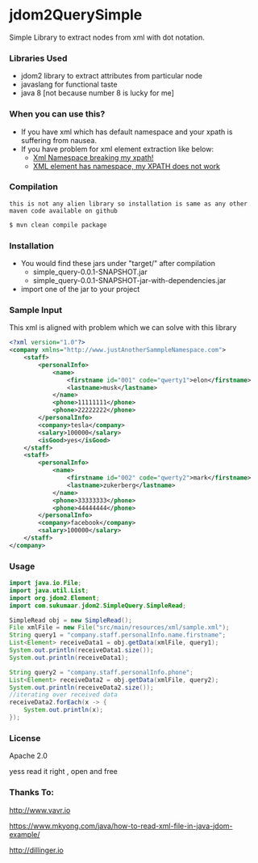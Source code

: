 # jdom2QuerySimple

Simple Library to extract nodes from xml with dot notation.

### Libraries Used
- jdom2 library to extract attributes from particular node
- javaslang for functional taste
- java 8 [not because number 8 is lucky for me]

### When you can use this?
- If you have xml which has default namespace and your xpath is suffering from nausea.
- If you have problem for xml element extraction like below:
    * [Xml Namespace breaking my xpath!]
    * [XML element has namespace, my XPATH does not work] 

### Compilation
`this is not any alien library so installation is same as any other maven code available on github`
```sh
$ mvn clean compile package
```
### Installation
- You would find these jars under "target/" after compilation 
    - simple_query-0.0.1-SNAPSHOT.jar           
    - simple_query-0.0.1-SNAPSHOT-jar-with-dependencies.jar
- import one of the jar to your project 

### Sample Input
This xml is aligned with problem which we can solve with this library
```xml
<?xml version="1.0"?>
<company xmlns="http://www.justAnotherSammpleNamespace.com">
	<staff>
		<personalInfo>
			<name>
				<firstname id="001" code="qwerty1">elon</firstname>
				<lastname>musk</lastname>
			</name>
			<phone>11111111</phone>
			<phone>22222222</phone>
		</personalInfo>
		<company>tesla</company>
		<salary>100000</salary>
		<isGood>yes</isGood>
	</staff>
	<staff>
		<personalInfo>
			<name>
				<firstname id="002" code="qwerty2">mark</firstname>
				<lastname>zukerberg</lastname>
			</name>
			<phone>33333333</phone>
			<phone>44444444</phone>
		</personalInfo>
		<company>facebook</company>
		<salary>100000</salary>
	</staff>
</company>
```
### Usage


```java
import java.io.File;
import java.util.List;
import org.jdom2.Element;
import com.sukumaar.jdom2.SimpleQuery.SimpleRead;

SimpleRead obj = new SimpleRead();
File xmlFile = new File("src/main/resources/xml/sample.xml");
String query1 = "company.staff.personalInfo.name.firstname";
List<Element> receiveData1 = obj.getData(xmlFile, query1);
System.out.println(receiveData1.size());
System.out.println(receiveData1);

String query2 = "company.staff.personalInfo.phone";
List<Element> receiveData2 = obj.getData(xmlFile, query2);
System.out.println(receiveData2.size());
//iterating over received data
receiveData2.forEach(x -> {
	System.out.println(x);
});
```
### License
Apache 2.0


yess read it right , open and free


### Thanks To:
http://www.vavr.io

https://www.mkyong.com/java/how-to-read-xml-file-in-java-jdom-example/

http://dillinger.io


[Xml Namespace breaking my xpath!]: <https://stackoverflow.com/questions/5239685/xml-namespace-breaking-my-xpath>
[XML element has namespace, my XPATH does not work
]:<https://stackoverflow.com/questions/10981312/xml-element-has-namespace-my-xpath-does-not-work>

